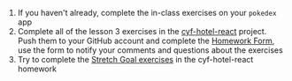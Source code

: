 1. If you haven't already, complete the in-class exercises on your `pokedex` app
2. Complete all of the lesson 3 exercises in the [cyf-hotel-react](https://github.com/CodeYourFuture/cyf-hotel-react#lesson-3) project. Push them to your GitHub account and complete the [Homework Form](https://form.jotformeu.com/93377027809365), use the form to notify your comments and questions about the exercises 
3. Try to complete the [Stretch Goal exercises](https://github.com/CodeYourFuture/cyf-hotel-react#stretch-goals) in the cyf-hotel-react homework